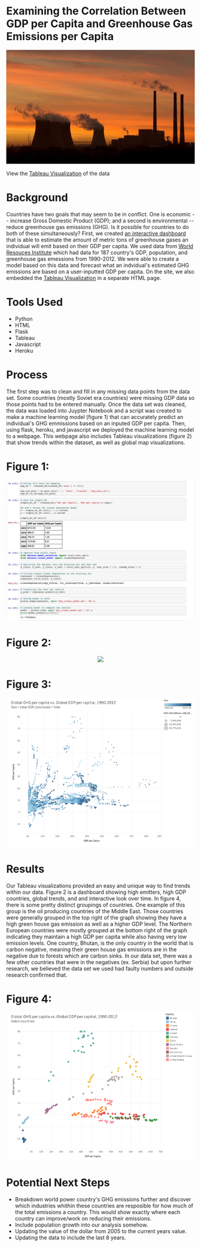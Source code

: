 # Examining the Correlation Between GDP per Capita and Greenhouse Gas Emissions per Capita
<p align="center">
 <img src="images/emissions.jpg">
</p>

View the [Tableau Visualization](https://public.tableau.com/profile/mark.sutton#!/vizhome/GHGProject-StoryOct26/Story1?publish=yes) of the data

# Background

Countries have two goals that may seem to be in conflict. One is economic -- increase Gross Domestic Product (GDP); and a second is environmental -- reduce greenhouse gas emissions (GHG). Is it possible for countries to do both of these simultaneously? First, we created [an interactive dashboard](https://ghg-gdp-analyzer.herokuapp.com/) that is able to estimate the amount of metric tons of greenhouse gases an individual will emit based on their GDP per capita. We used data from [World Resouces Institute](https://datasets.wri.org/dataset/cait-country) which had data for 187 country's GDP, population, and greenhouse gas emessions from 1990-2012. We were able to create a model based on this data and forecast what an indvidual's estimated GHG emissions are based on a user-inputted GDP per capita. On the site, we also embedded the [Tableau Visualization](https://ghg-gdp-analyzer.herokuapp.com/visualizations/ghg_per_capita) in a separate HTML page.

# Tools Used
* Python
* HTML
* Flask
* Tableau 
* Javascript
* Heroku

# Process
The first step was to clean and fill in any missing data points from the data set. Some countries (mostly Soviet era countries) were missing GDP data so those points had to be entered manually. Once the data set was cleaned, the data was loaded into Juypter Notebook and a script was created to make a machine learning model (figure 1) that can accurately predict an individual's GHG emmissions based on an inputed GDP per capita. Then, using flask, heroku, and javascript we deployed the machine learning model to a webpage. This webpage also includes Tableau visualizations (figure 2) that show trends within the dataset, as well as global map visualizations. 

# Figure 1:
<p align="center">
 <img src="images/machine.png">
</p>

# Figure 2: 
<p align="center">
 <img src="images/Dashbaord.png">
</p>

# Figure 3: 
<p align="center">
 <img src="images/tableau.png">
</p>

# Results
Our Tableau visualizations provided an easy and unique way to find trends within our data. Figure 2 is a dashboard showing high emitters, high GDP countries, global trends, and and interactive look over time. In figure 4, there is some pretty distinct groupings of countries. One example of this group is the oil producing countries of the Middle East. Those countries were generally grouped in the top right of the graph showing they have a high green house gas emission as well as a higher GDP level. The Northern European countries were mostly grouped at the bottom right of the graph indicating they maintain a high GDP per capita while also having very low emission levels. One country, Bhutan, is the only country in the world that is carbon negative, meaning their green house gas emissions are in the negative due to forests which are carbon sinks. In our data set, there was a few other countries that were in the negatives (ex. Serbia) but upon further research, we believed the data set we used had faulty numbers and outside research confirmed that. 

# Figure 4: 
<p align="center">
 <img src="images/fig3.png">
</p>

# Potential Next Steps  
* Breakdown world power country's GHG emissions further and discover which industries whithin these countries are resposible for how much of the total emissions a country. This would show exactly where each country can improve/work on reducing their emissions. 
* Include population growth into our analysis somehow. 
* Updating the value of the dollar from 2005 to the current years value. 
* Updating the data to include the last 8 years. 
